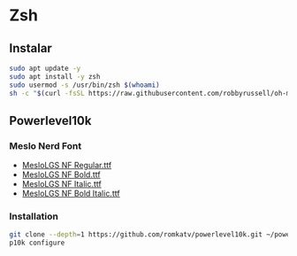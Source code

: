 # Zsh

## Instalar
```BASH
sudo apt update -y
sudo apt install -y zsh
sudo usermod -s /usr/bin/zsh $(whoami)
sh -c "$(curl -fsSL https://raw.githubusercontent.com/robbyrussell/oh-my-zsh/master/tools/install.sh)"
```

## Powerlevel10k

### Meslo Nerd Font
- [MesloLGS NF Regular.ttf](https://github.com/romkatv/powerlevel10k-media/raw/master/MesloLGS%20NF%20Regular.ttf)
- [MesloLGS NF Bold.ttf](https://github.com/romkatv/powerlevel10k-media/raw/master/MesloLGS%20NF%20Bold.ttf)
- [MesloLGS NF Italic.ttf](https://github.com/romkatv/powerlevel10k-media/raw/master/MesloLGS%20NF%20Italic.ttf)
- [MesloLGS NF Bold Italic.ttf](https://github.com/romkatv/powerlevel10k-media/raw/master/MesloLGS%20NF%20Bold%20Italic.ttf)

### Installation
```BASH
git clone --depth=1 https://github.com/romkatv/powerlevel10k.git ~/powerlevel10k
p10k configure
```
